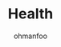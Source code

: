 ---
Aliases:
- '#Health'
author: ohmanfoo
created: '2022-08-07'
source: '#todo'
tags: ' #;'
title: Health
---